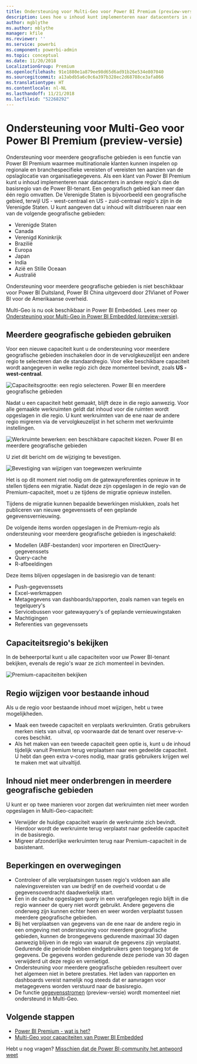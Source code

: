 ```yaml
---
title: Ondersteuning voor Multi-Geo voor Power BI Premium (preview-versie)
description: Lees hoe u inhoud kunt implementeren naar datacenters in andere regio's dan de basisregio van de Power BI-tenant.
author: mgblythe
ms.author: mblythe
manager: kfile
ms.reviewer: ''
ms.service: powerbi
ms.component: powerbi-admin
ms.topic: conceptual
ms.date: 11/20/2018
LocalizationGroup: Premium
ms.openlocfilehash: 91e1880e1a879ee98d65d6ad91b26e534e807040
ms.sourcegitcommit: a13abdb5a6c0c6a397b328ec2d68788ce3afa866
ms.translationtype: HT
ms.contentlocale: nl-NL
ms.lasthandoff: 11/21/2018
ms.locfileid: "52268292"
---
```

# <a name="multi-geo-support-for-power-bi-premium-preview"></a>Ondersteuning voor Multi-Geo voor Power BI Premium (preview-versie)

Ondersteuning voor meerdere geografische gebieden is een functie van Power BI Premium waarmee multinationale klanten kunnen inspelen op regionale en branchespecifieke vereisten of vereisten ten aanzien van de opslaglocatie van organisatiegegevens. Als een klant van Power BI Premium kunt u inhoud implementeren naar datacenters in andere regio's dan de basisregio van de Power BI-tenant. Een geografisch gebied kan meer dan één regio omvatten. De Verenigde Staten is bijvoorbeeld een geografische gebied, terwijl US - west-centraal en US - zuid-centraal regio's zijn in de Verenigde Staten. U kunt aangeven dat u inhoud wilt distribueren naar een van de volgende geografische gebieden:

- Verenigde Staten
- Canada
- Verenigd Koninkrijk
- Brazilië
- Europa
- Japan
- India
- Azië en Stille Oceaan
- Australië

Ondersteuning voor meerdere geografische gebieden is niet beschikbaar voor Power BI Duitsland, Power BI China uitgevoerd door 21Vianet of Power BI voor de Amerikaanse overheid.

Multi-Geo is nu ook beschikbaar in Power BI Embedded. Lees meer op [Ondersteuning voor Multi-Geo in Power BI Embedded (preview-versie)](developer/embedded-multi-geo.md).

## <a name="using-multi-geo"></a>Meerdere geografische gebieden gebruiken

Voor een nieuwe capaciteit kunt u de ondersteuning voor meerdere geografische gebieden inschakelen door in de vervolgkeuzelijst een andere regio te selecteren dan de standaardregio.  Voor elke beschikbare capaciteit wordt aangegeven in welke regio zich deze momenteel bevindt, zoals **US - west-centraal**.

![Capaciteitsgrootte: een regio selecteren. Power BI en meerdere geografische gebieden](media/service-admin-premium-multi-geo/power-bi-multi-geo-capacity-size.png)

Nadat u een capaciteit hebt gemaakt, blijft deze in die regio aanwezig. Voor alle gemaakte werkruimten geldt dat inhoud voor die ruimten wordt opgeslagen in die regio. U kunt werkruimten van de ene naar de andere regio migreren via de vervolgkeuzelijst in het scherm met werkruimte instellingen.

![Werkruimte bewerken: een beschikbare capaciteit kiezen. Power BI en meerdere geografische gebieden](media/service-admin-premium-multi-geo/power-bi-multi-geo-edit-workspace.png)

U ziet dit bericht om de wijziging te bevestigen.

![Bevestiging van wijzigen van toegewezen werkruimte](media/service-admin-premium-multi-geo/power-bi-multi-geo-change-assigned-workspace-capacity.png)

Het is op dit moment niet nodig om de gatewayreferenties opnieuw in te stellen tijdens een migratie.  Nadat deze zijn opgeslagen in de regio van de Premium-capaciteit, moet u ze tijdens de migratie opnieuw instellen.

Tijdens de migratie kunnen bepaalde bewerkingen mislukken, zoals het publiceren van nieuwe gegevenssets of een geplande gegevensvernieuwing.  

De volgende items worden opgeslagen in de Premium-regio als ondersteuning voor meerdere geografische gebieden is ingeschakeld:

- Modellen (ABF-bestanden) voor importeren en DirectQuery-gegevenssets
- Query-cache
- R-afbeeldingen

Deze items blijven opgeslagen in de basisregio van de tenant:

- Push-gegevenssets
- Excel-werkmappen
- Metagegevens van dashboards/rapporten, zoals namen van tegels en tegelquery's
- Servicebussen voor gatewayquery's of geplande vernieuwingstaken
- Machtigingen
- Referenties van gegevenssets

## <a name="view-capacity-regions"></a>Capaciteitsregio's bekijken

In de beheerportal kunt u alle capaciteiten voor uw Power BI-tenant bekijken, evenals de regio's waar ze zich momenteel in bevinden.

![Premium-capaciteiten bekijken](media/service-admin-premium-multi-geo/power-bi-multi-geo-premium-capacities.png) 

## <a name="change-the-region-for-existing-content"></a>Regio wijzigen voor bestaande inhoud

Als u de regio voor bestaande inhoud moet wijzigen, hebt u twee mogelijkheden.

- Maak een tweede capaciteit en verplaats werkruimten. Gratis gebruikers merken niets van uitval, op voorwaarde dat de tenant over reserve-v-cores beschikt.
- Als het maken van een tweede capaciteit geen optie is, kunt u de inhoud tijdelijk vanuit Premium terug verplaatsen naar een gedeelde capaciteit. U hebt dan geen extra v-cores nodig, maar gratis gebruikers krijgen wel te maken met wat uitvaltijd.

## <a name="move-content-out-of-multi-geo"></a>Inhoud niet meer onderbrengen in meerdere geografische gebieden  

U kunt er op twee manieren voor zorgen dat werkruimten niet meer worden opgeslagen in Multi-Geo-capaciteit:

- Verwijder de huidige capaciteit waarin de werkruimte zich bevindt.  Hierdoor wordt de werkruimte terug verplaatst naar gedeelde capaciteit in de basisregio.
- Migreer afzonderlijke werkruimten terug naar Premium-capaciteit in de basistenant.

## <a name="limitations-and-considerations"></a>Beperkingen en overwegingen

- Controleer of alle verplaatsingen tussen regio's voldoen aan alle nalevingsvereisten van uw bedrijf en de overheid voordat u de gegevensoverdracht daadwerkelijk start.
- Een in de cache opgeslagen query in een verafgelegen regio blijft in die regio wanneer de query niet wordt gebruikt. Andere gegevens die onderweg zijn kunnen echter heen en weer worden verplaatst tussen meerdere geografische gebieden.
- Bij het verplaatsen van gegevens van de ene naar de andere regio in een omgeving met ondersteuning voor meerdere geografische gebieden, kunnen de brongegevens gedurende maximaal 30 dagen aanwezig blijven in de regio van waaruit de gegevens zijn verplaatst. Gedurende die periode hebben eindgebruikers geen toegang tot de gegevens. De gegevens worden gedurende deze periode van 30 dagen verwijderd uit deze regio en vernietigd.
- Ondersteuning voor meerdere geografische gebieden resulteert over het algemeen niet in betere prestaties. Het laden van rapporten en dashboards vereist namelijk nog steeds dat er aanvragen voor metagegevens worden verstuurd naar de basisregio.
- De functie [gegevensstromen](service-dataflows-overview.md) (preview-versie) wordt momenteel niet ondersteund in Multi-Geo.

## <a name="next-steps"></a>Volgende stappen

- [Power BI Premium - wat is het?](service-premium.md)
- [Multi-Geo voor capaciteiten van Power BI Embedded](developer/embedded-multi-geo.md)

Hebt u nog vragen? [Misschien dat de Power BI-community het antwoord weet](http://community.powerbi.com/)
